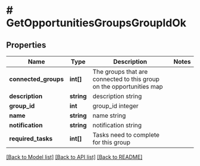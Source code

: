 # # GetOpportunitiesGroupsGroupIdOk

## Properties

Name | Type | Description | Notes
------------ | ------------- | ------------- | -------------
**connected_groups** | **int[]** | The groups that are connected to this group on the opportunities map |
**description** | **string** | description string |
**group_id** | **int** | group_id integer |
**name** | **string** | name string |
**notification** | **string** | notification string |
**required_tasks** | **int[]** | Tasks need to complete for this group |

[[Back to Model list]](../../README.md#models) [[Back to API list]](../../README.md#endpoints) [[Back to README]](../../README.md)
